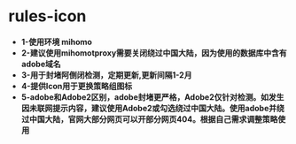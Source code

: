 # rules-icon
- **1-使用环境 mihomo** 
- **2-建议使用mihomotproxy需要关闭绕过中国大陆，因为使用的数据库中含有adobe域名**
- **3-用于封堵阿倒闭检测，定期更新,更新间隔1-2月**
- **4-提供Icon用于更换策略组图标**
- **5-adobe和Adobe2区别，adobe封堵更严格，Adobe2仅针对检测。如发生因未联网提示内容，建议使用Adobe2或勾选绕过中国大陆。使用adobe并绕过中国大陆，官网大部分网页可以开部分网页404。根据自己需求调整策略使用**

